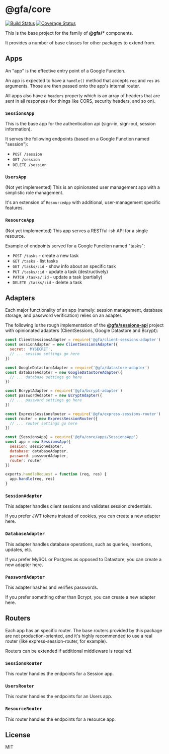 # @gfa/core

[![Build Status](https://travis-ci.com/pauloddr/gfa-core.svg?branch=master)](https://travis-ci.com/pauloddr/gfa-core)
[![Coverage Status](https://coveralls.io/repos/github/pauloddr/gfa-core/badge.svg?branch=master)](https://coveralls.io/github/pauloddr/gfa-core?branch=master)

This is the base project for the family of __@gfa/*__ components.

It provides a number of base classes for other packages to extend from.

## Apps

An "app" is the effective entry point of a Google Function.

An app is expected to have a `handle()` method that accepts `req` and `res` as arguments. Those are then passed onto the app's internal router.

All apps also have a `headers` property which is an array of headers that are sent in all responses (for things like CORS, security headers, and so on).

### `SessionsApp`

This is the base app for the authentication api (sign-in, sign-out, session information).

It serves the following endpoints (based on a Google Function named "session"):

* `POST /session`
* `GET /session`
* `DELETE /session`

### `UsersApp`

(Not yet implemented) This is an opinionated user management app with a simplistic role management.

It's an extension of `ResourceApp` with additional, user-management specific features.

### `ResourceApp`

(Not yet implemented) This app serves a RESTful-ish API for a single resource.

Example of endpoints served for a Google Function named "tasks":

* `POST /tasks` - create a new task
* `GET /tasks` - list tasks
* `GET /tasks/:id` - show info about an specific task
* `PUT /tasks/:id` - update a task (destructively)
* `PATCH /tasks/:id` - update a task (partially)
* `DELETE /tasks/:id` - delete a task

## Adapters

Each major functionality of an app (namely: session management, database storage, and password verification) relies on an adapter.

The following is the rough implementation of the [__@gfa/sessions-api__](https://github.com/pauloddr/gfa-session-api) project with opinionated adapters (ClientSessions, Google Datastore and Bcrypt):

```javascript
const ClientSessionsAdapter = require('@gfa/client-sessions-adapter')
const sessionAdapter = new ClientSessionsAdapter({
  secret: 'MYSECRET',
  // ... session settings go here
})

const GoogleDatastoreAdapter = require('@gfa/datastore-adapter')
const databaseAdapter = new GoogleDatastoreAdapter({
  // ... database settings go here
})

const BcryptAdapter = require('@gfa/bcrypt-adapter')
const passwordAdapter = new BcryptAdapter({
  // ... password settings go here
})

const ExpressSessionsRouter = require('@gfa/express-sessions-router')
const router = new ExpressSessionRouter({
  // ... router settings go here
})

const {SessionsApp} = require('@gfa/core/apps/SessionsApp')
const app = new SessionsApp({
  session: sessionAdapter,
  database: databaseAdapter,
  password: passwordAdapter,
  router: router
})

exports.handleRequest = function (req, res) {
  app.handle(req, res)
}
```

### `SessionAdapter`

This adapter handles client sessions and validates session credentials.

If you prefer JWT tokens instead of cookies, you can create a new adapter here.

### `DatabaseAdapter`

This adapter handles database operations, such as queries, insertions, updates, etc.

If you prefer MySQL or Postgres as opposed to Datastore, you can create a new adapter here.

### `PasswordAdapter`

This adapter hashes and verifies passwords.

If you prefer something other than Bcrypt, you can create a new adapter here.

## Routers

Each app has an specific router. The base routers provided by this package are not production-oriented, and it's highly recommended to use a real router (like express-session-router, for example).

Routers can be extended if additional middleware is required.

### `SessionsRouter`

This router handles the endpoints for a Session app.

### `UsersRouter`

This router handles the endpoints for an Users app.

### `ResourceRouter`

This router handles the endpoints for a resource app.

## License

MIT
